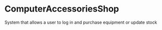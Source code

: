 # ComputerAccessoriesShop
System that allows a user to log in and purchase equipment or update stock
